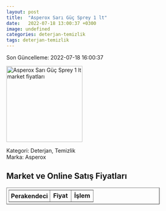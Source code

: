 ```yaml
---
layout: post
title:  "Asperox Sarı Güç Sprey 1 lt"
date:   2022-07-18 13:00:37 +0300
image: undefined
categories: deterjan-temizlik
tags: deterjan-temizlik
---
```


Son Güncelleme: 2022-07-18 16:00:37

<img src="undefined" width="200" alt="Asperox Sarı Güç Sprey 1 lt market fiyatları" />

Kategori: Deterjan, Temizlik
<br />
Marka: Asperox

<h2>Market ve Online Satış Fiyatları</h2>

<table border="1" style="padding: 5px;width:80%;">
  <tr>
    <td style="padding: 5px;"><strong>Perakendeci</strong></td>
    <td><strong>Fiyat</strong></td>
    <td><strong>İşlem</strong></td>
  </tr>
  
</table>
